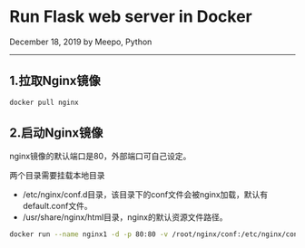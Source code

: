 # Run Flask web server in Docker

December 18, 2019 by Meepo, Python

---

## 1.拉取Nginx镜像

```bash
docker pull nginx
```

## 2.启动Nginx镜像

nginx镜像的默认端口是80，外部端口可自己设定。

两个目录需要挂载本地目录

+ /etc/nginx/conf.d目录，该目录下的conf文件会被nginx加载，默认有default.conf文件。
+ /usr/share/nginx/html目录，nginx的默认资源文件路径。

```bash
docker run --name nginx1 -d -p 80:80 -v /root/nginx/conf:/etc/nginx/conf.d -v /root/nginx/html:/usr/share/nginx/html nginx
```
